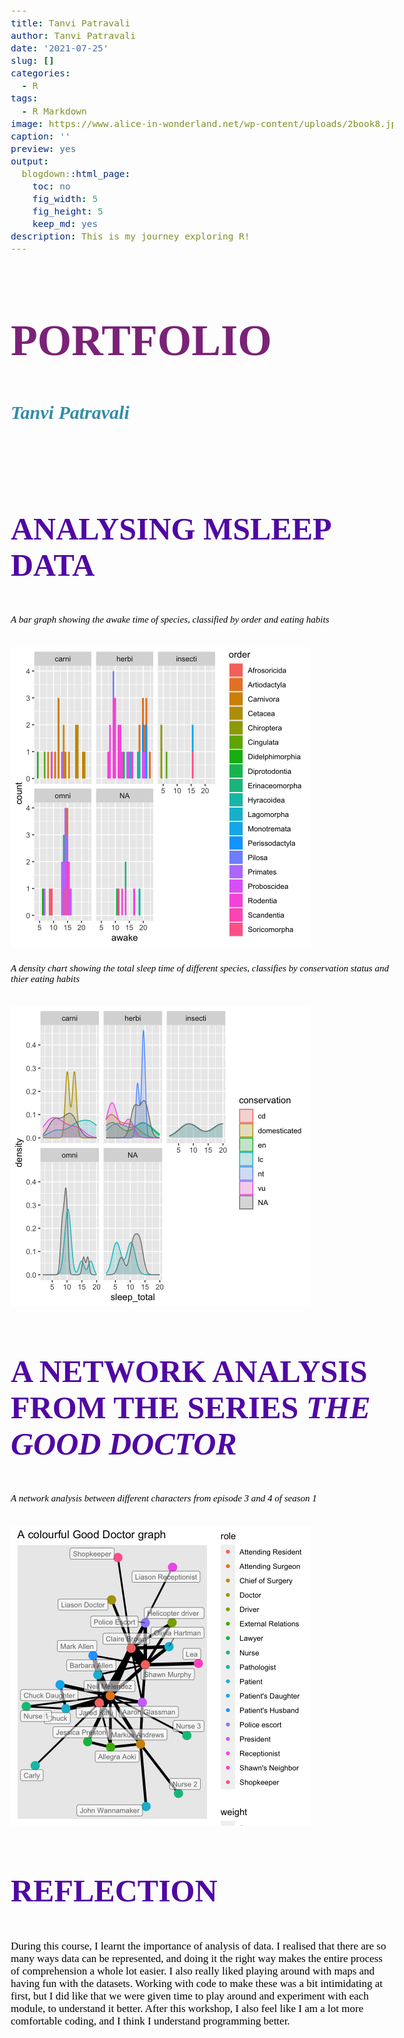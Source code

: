 ```yaml
---
title: Tanvi Patravali
author: Tanvi Patravali
date: '2021-07-25'
slug: []
categories:
  - R
tags:
  - R Markdown
image: https://www.alice-in-wonderland.net/wp-content/uploads/2book8.jpg
caption: ''
preview: yes
output:
  blogdown::html_page:
    toc: no
    fig_width: 5
    fig_height: 5
    keep_md: yes
description: This is my journey exploring R!
---
```







<style type="text/css">
h3{color:rgb(80, 7, 163);font-size:50px;font-family:Montserrat Light;}
</style>


<style type="text/css">
h5{color:rgb(50, 141, 168);font-size:30px;font-family:Montserrat Light;}
</style>


<style type="text/css">
h6{color:rgb(0, 0, 0);font-size:15px;font-family:Montserrat Light;}
</style>

<style type="text/css">
h2{color:rgb(122, 34, 119);font-size:70px;font-family:Montserrat Light;}
</style>



## **PORTFOLIO**

##### _Tanvi Patravali_


<br>

<style type="text/css">
body{color:rgb(0, 0, 0);font-size:17px;font-family:Poppins;}
</style>



### ANALYSING MSLEEP DATA


###### _A bar graph showing the awake time of species, classified by order and eating habits_


<img src="index_files/figure-html/unnamed-chunk-7-1.png" width="480" />


<br>


###### _A density chart showing the total sleep time of different species, classifies by conservation status and thier eating habits_


<img src="index_files/figure-html/unnamed-chunk-8-1.png" width="480" />








### A NETWORK ANALYSIS FROM THE SERIES _THE GOOD DOCTOR_


###### _A network analysis between different characters from episode 3 and 4 of season 1_









<img src="index_files/figure-html/unnamed-chunk-9-1.png" width="480" />





### REFLECTION

During this course, I learnt the importance of analysis of data. I realised that there are so many ways data can be represented, and doing it the right way makes the entire process of comprehension a whole lot easier. I also really liked playing around with maps and having fun with the datasets. Working with code to make these was a bit intimidating at first, but I did like that we were given time to play around and experiment with each module, to understand it better. After this workshop, I also feel like I am a lot more comfortable coding, and I think I understand programming better. 
